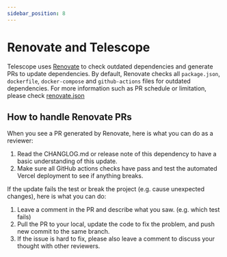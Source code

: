 ```yaml
---
sidebar_position: 8
---
```


# Renovate and Telescope

Telescope uses [Renovate](https://docs.renovatebot.com/) to check outdated dependencies and generate PRs to update dependencies. By default, Renovate checks all `package.json`, `dockerfile`, `docker-compose` and `github-actions` files for outdated dependencies. For more information such as PR schedule or limitation, please check [renovate.json](../../../../.github/renovate.json)

## How to handle Renovate PRs

When you see a PR generated by Renovate, here is what you can do as a reviewer:

1. Read the CHANGLOG.md or release note of this dependency to have a basic understanding of this update.
2. Make sure all GitHub actions checks have pass and test the automated Vercel deployment to see if anything breaks.

If the update fails the test or break the project (e.g. cause unexpected changes), here is what you can do:

1. Leave a comment in the PR and describe what you saw. (e.g. which test fails)
2. Pull the PR to your local, update the code to fix the problem, and push new commit to the same branch.
3. If the issue is hard to fix, please also leave a comment to discuss your thought with other reviewers.
